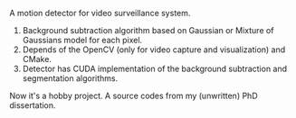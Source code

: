 A motion detector for video surveillance system.

1. Background subtraction algorithm based on Gaussian or Mixture of Gaussians model for each pixel.
2. Depends of the OpenCV (only for video capture and visualization) and CMake.
3. Detector has CUDA implementation of the background subtraction and segmentation algorithms.

Now it's a hobby project. A source codes from my (unwritten) PhD dissertation. 